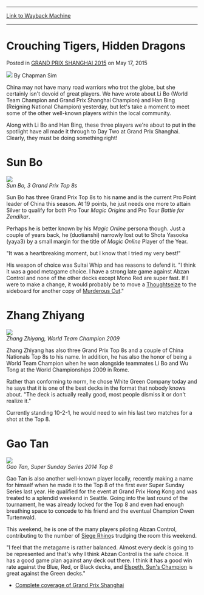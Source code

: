 
---
[Link to Wayback Machine](https://web.archive.org/web/20150521212441/http://magic.wizards.com/en/events/coverage/gpsha15/crouching-tigers-hidden-dragons-2015-05-17)

[_metadata_:author]:- "Chapman Sim"
[_metadata_:description]:- "China may not have many road warriors who trot the globe, but she certainly isn't devoid of great players. We have wrote about Li Bo (World Team Champion and Grand Prix Shanghai Champion) and Han Bing (Reigning National Champion) yesterday, but let's take a moment to meet some of the other well-known players within the local community. Along with Li Bo and Han Bing, these three players we're about to put in the spotlight have all made it through to Day Two at Grand Prix Shanghai. Clearly, they must be doing something right!"
[_metadata_:generator]:- "Drupal 7 (http://drupal.org)"
[_metadata_:node]:- "389706"
[_metadata_:publish_date]:- "2015-05-17"
[_metadata_:source]:- "div-main-content"
[_metadata_:title]:- "Crouching Tigers, Hidden Dragons"
[_metadata_:wayback_capture_timestamp]:- "2015-05-21 21:24:41"
[_metadata_:wayback_raw_url]:- "https://web.archive.org/web/20150521212441id_/http://magic.wizards.com/en/events/coverage/gpsha15/crouching-tigers-hidden-dragons-2015-05-17"
[_metadata_:wayback_url]:- "http://magic.wizards.com/en/events/coverage/gpsha15/crouching-tigers-hidden-dragons-2015-05-17"
---


Crouching Tigers, Hidden Dragons
================================



 Posted in [GRAND PRIX SHANGHAI 2015](/en/events/coverage/gpsha15)
 on May 17, 2015 






![](https://media.magic.wizards.com/styles/auth_small/public/images/person/chapman_icon_0.jpg)
By Chapman Sim











China may not have many road warriors who trot the globe, but she certainly isn't devoid of great players. We have wrote about Li Bo (World Team Champion and Grand Prix Shanghai Champion) and Han Bing (Reigning National Champion) yesterday, but let's take a moment to meet some of the other well-known players within the local community.


Along with Li Bo and Han Bing, these three players we're about to put in the spotlight have all made it through to Day Two at Grand Prix Shanghai. Clearly, they must be doing something right!


Sun Bo
======


![](https://media.wizards.com/2015/events/gpsha15/gpShanghai15_Day2QQSunBo.jpg)  
*Sun Bo, 3 Grand Prix Top 8s*


Sun Bo has three Grand Prix Top 8s to his name and is the current Pro Point leader of China this season. At 19 points, he just needs one more to attain Silver to qualify for both Pro Tour *Magic Origins* and Pro Tour *Battle for Zendikar*.


Perhaps he is better known by his *Magic Online* persona though. Just a couple of years back, he (duotianshi) narrowly lost out to Shota Yasooka (yaya3) by a small margin for the title of *Magic Online* Player of the Year.


"It was a heartbreaking moment, but I know that I tried my very best!"


His weapon of choice was Sultai Whip and has reasons to defend it. "I think it was a good metagame choice. I have a strong late game against Abzan Control and none of the other decks except Mono Red are super fast. If I were to make a change, it would probably be to move a [Thoughtseize](http://gatherer.wizards.com/Pages/Card/Details.aspx?name=Thoughtseize) to the sideboard for another copy of [Murderous Cut](http://gatherer.wizards.com/Pages/Card/Details.aspx?name=Murderous+Cut)."


Zhang Zhiyang
=============


![](https://media.wizards.com/2015/events/gpsha15/gpShanghai15_Day2QQZhangZhiYang.jpg)  
*Zhang Zhiyang, World Team Champion 2009*


Zhang Zhiyang has also three Grand Prix Top 8s and a couple of China Nationals Top 8s to his name. In addition, he has also the honor of being a World Team Champion when he won alongside teammates Li Bo and Wu Tong at the World Championships 2009 in Rome.


Rather than conforming to norm, he chose White Green Company today and he says that it is one of the best decks in the format that nobody knows about. "The deck is actually really good, most people dismiss it or don't realize it."


Currently standing 10-2-1, he would need to win his last two matches for a shot at the Top 8.


Gao Tan
=======


![](https://media.wizards.com/2015/events/gpsha15/gpShanghai15_Day2QQGaoTan.jpg)  
*Gao Tan, Super Sunday Series 2014 Top 8*


Gao Tan is also another well-known player locally, recently making a name for himself when he made it to the Top 8 of the first ever Super Sunday Series last year. He qualified for the event at Grand Prix Hong Kong and was treated to a splendid weekend in Seattle. Going into the last round of the tournament, he was already locked for the Top 8 and even had enough breathing space to concede to his friend and the eventual Champion Owen Turtenwald. 


This weekend, he is one of the many players piloting Abzan Control, contributing to the number of [Siege Rhino](http://gatherer.wizards.com/Pages/Card/Details.aspx?name=Siege+Rhino)s trudging the room this weekend.


"I feel that the metagame is rather balanced. Almost every deck is going to be represented and that's why I think Abzan Control is the safe choice. It has a good game plan against any deck out there. I think it has a good win rate against the Blue, Red, or Black decks, and [Elspeth, Sun's Champion](http://gatherer.wizards.com/Pages/Card/Details.aspx?name=Elspeth%2C+Sun%27s+Champion) is great against the Green decks."


* [Complete coverage of Grand Prix Shanghai](/node/384346)







